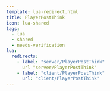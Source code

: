 ```yaml
---
template: lua-redirect.html
title: PlayerPostThink
icon: lua-shared
tags:
  - lua
  - shared
  - needs-verification
lua:
  redirects:
    - label: "server/PlayerPostThink"
      url "server/PlayerPostThink"
    - label: "client/PlayerPostThink"
      url: "client/PlayerPostThink"
---
```


